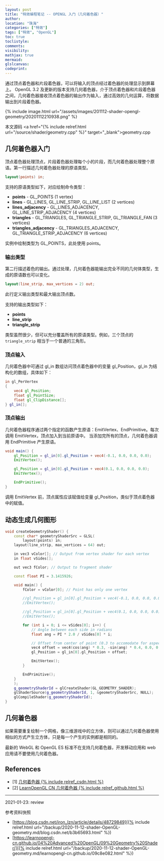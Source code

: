 ```yaml
---
layout: post
title: "特效编程笔记 -- OPENGL 入门（几何着色器）"
author:
location: "珠海"
categories: ["特效"]
tags: ["特效", "OpenGL"]
toc: true
toclistyle:
comments:
visibility:
mathjax: true
mermaid:
glslcanvas:
codeprint:
---
```


通过顶点着色器和片段着色器，可以将输入的顶点经过着色器的处理显示到屏幕上。
OpenGL 3.2 及更新的版本支持几何着色器，介于顶点着色器和片段着色器之间，几何着色器接收顶点着色器的输出作为输入，通过高效的几何运算，将数据输出到片段着色器。

{% include image.html url="/assets/images/201112-shader-opengl-geometry/20201112210938.png" %}

本文源码 <a href="{% include relref.html url="/source/shader/geometry.cpp" %}" target="_blank">geometry.cpp</a>


## 几何着色器入门

顶点着色器处理顶点，片段着色器处理每个小的片段，而几何着色器处理整个原语。第一行描述几何着色器处理的原语类型。

```glsl
layout(points) in;
````

支持的原语类型如下，对应绘制命令类型：

* **points** - GL_POINTS (1 vertex)
* **lines** - GL_LINES, GL_LINE_STRIP, GL_LINE_LIST (2 vertices)
* **lines_adjacency** - GL_LINES_ADJACENCY, GL_LINE_STRIP_ADJACENCY (4 vertices)
* **triangles** - GL_TRIANGLES, GL_TRIANGLE_STRIP, GL_TRIANGLE_FAN (3 vertices)
* **triangles_adjacency** - GL_TRIANGLES_ADJACENCY, GL_TRIANGLE_STRIP_ADJACENCY (6 vertices)

实例中绘制类型为 GL_POINTS，此处使用 points。


### 输出类型

第二行描述着色的输出。通过处理，几何着色器能输出完全不同的几何体类型，生成的原语数也可以变化。

```glsl
layout(line_strip, max_vertices = 2) out;
````

此行定义输出类型和最大输出顶点数。

支持的输出类型如下：

* **points**
* **line_strip**
* **triangle_strip**

类型虽然很少，但可以充分覆盖所有的原语类型。例如，三个顶点的 `triangle_strip` 相当于一个普通的三角形。


### 顶点输入

几何着色器中可通过 gl_in 数组访问顶点着色器中的变量 gl_Position，gl_in 为结构化的数组，具体如下：

```glsl
in gl_PerVertex
{
    vec4 gl_Position;
    float gl_PointSize;
    float gl_ClipDistance[];
} gl_in[];
````


### 顶点输出

几何着色器程序通过两个指定的函数产生原语：EmitVertex、EndPrimitive。每次调用 EmitVertex，顶点加入到当前原语中。
当添加完所有的顶点，几何着色器调用 EndPrimitive 产生原语。

```glsl
void main() {
    gl_Position = gl_in[0].gl_Position + vec4(-0.1, 0.0, 0.0, 0.0);
    EmitVertex();

    gl_Position = gl_in[0].gl_Position + vec4(0.1, 0.0, 0.0, 0.0);
    EmitVertex();

    EndPrimitive();
}
```

调用 EmitVertex 前，顶点属性应该赋值给变量 gl_Position，类似于顶点着色器中的赋值。


## 动态生成几何图形

```cpp
void createGeometryShader() {
    const char* geometryShaderSrc = GLSL(
        layout(points) in;
    layout(line_strip, max_vertices = 64) out;

    in vec3 vColor[]; // Output from vertex shader for each vertex
    in float vSides[];

    out vec3 fColor; // Output to fragment shader

    const float PI = 3.1415926;

    void main() {
        fColor = vColor[0]; // Point has only one vertex

        //gl_Position = gl_in[0].gl_Position + vec4(-0.1, 0.0, 0.0, 0.0);
        //EmitVertex();

        //gl_Position = gl_in[0].gl_Position + vec4(0.1, 0.0, 0.0, 0.0);
        //EmitVertex();

        for (int i = 0; i <= vSides[0]; i++) {
            // Angle between each side in radians
            float ang = PI * 2.0 / vSides[0] * i;

            // Offset from center of point (0.3 to accomodate for aspect ratio)
            vec4 offset = vec4(cos(ang) * 0.3, -sin(ang) * 0.4, 0.0, 0.0);
            gl_Position = gl_in[0].gl_Position + offset;

            EmitVertex();
        }

        EndPrimitive();
    }
    );
    g_geometryShaderId = glCreateShader(GL_GEOMETRY_SHADER);
    glShaderSource(g_geometryShaderId, 1, &geometryShaderSrc, NULL);
    glCompileShader(g_geometryShaderId);
}
```


## 几何着色器

如果需要重复绘制一个网格，像三维游戏中的立方体，则可以通过几何着色器使用相似的方式产生立方体，只是每一个产生的实例都是相同的。

最新的 WebGL 和 OpenGL ES 标准不在支持几何着色器，开发移动应用和 web 应用请不要使用几何着色器。


## References

- [1] [几何着色器 {% include relref_csdn.html %}](https://blog.csdn.net/iron_lzn/article/details/48729849)
- [2] [LearnOpenGL CN 几何着色器 {% include relref_github.html %}](https://learnopengl-cn.github.io/04%20Advanced%20OpenGL/09%20Geometry%20Shader/)

<hr class='reviewline'/>
<p class='reviewtip'>2021-01-23: review</p>
<font class='ref_snapshot'>参考资料快照</font>

- [https://blog.csdn.net/iron_lzn/article/details/48729849]({% include relref.html url="/backup/2020-11-12-shader-OpenGL-geometry.md/blog.csdn.net/b3b65693.html" %})
- [https://learnopengl-cn.github.io/04%20Advanced%20OpenGL/09%20Geometry%20Shader/]({% include relref.html url="/backup/2020-11-12-shader-OpenGL-geometry.md/learnopengl-cn.github.io/09c8e082.html" %})
